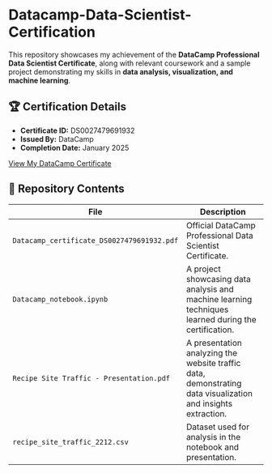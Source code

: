 # Datacamp-Data-Scientist-Certification

This repository showcases my achievement of the **DataCamp Professional Data Scientist Certificate**, along with relevant coursework and a sample project demonstrating my skills in **data analysis, visualization, and machine learning**.  

## 🏆 Certification Details  
- **Certificate ID:** DS0027479691932  
- **Issued By:** DataCamp  
- **Completion Date:** January 2025  

[View My DataCamp Certificate](https://github.com/Radib-BK/Datacamp-Data-Scientist-Certification-Project/Datacamp_certificate_DS0027479691932.pdf)
  

## 📂 Repository Contents  

| File | Description |
|------|------------|
| `Datacamp_certificate_DS0027479691932.pdf` | Official DataCamp Professional Data Scientist Certificate. |
| `Datacamp_notebook.ipynb` | A project showcasing data analysis and machine learning techniques learned during the certification. |
| `Recipe Site Traffic - Presentation.pdf` | A presentation analyzing the website traffic data, demonstrating data visualization and insights extraction. |
| `recipe_site_traffic_2212.csv` | Dataset used for analysis in the notebook and presentation. |
